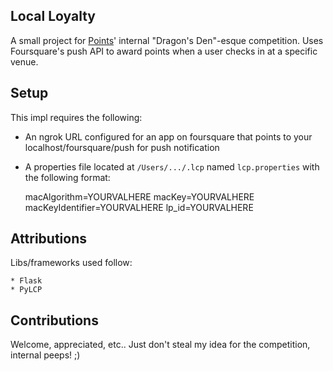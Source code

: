 ## Local Loyalty

A small project for [Points](http://www.points.com)' internal "Dragon's Den"-esque competition. Uses Foursquare's push API to award points when a user checks in at a specific venue.

## Setup

This impl requires the following:

* An ngrok URL configured for an app on foursquare that points to your localhost/foursquare/push for push notification
* A properties file located at `/Users/.../.lcp` named `lcp.properties` with the following format:

    macAlgorithm=YOURVALHERE
    macKey=YOURVALHERE
    macKeyIdentifier=YOURVALHERE
    lp_id=YOURVALHERE

## Attributions

Libs/frameworks used follow:

    * Flask
    * PyLCP

## Contributions

Welcome, appreciated, etc.. Just don't steal my idea for the competition, internal peeps! ;)

    